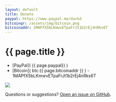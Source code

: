 ```yaml
---
layout: default
title: Donate
paypal: https://www.paypal.me/duckd
bitcoinqr: /assets/img/bitcoin.png
bitcoinaddr: 1MAPfX5bLKmwvETpaFrJt1b2rEj4nRks6T
---
```

<h1>{{ page.title }}</h1>


* [PayPal]( {{ page.paypal}} )
* [Bitcoin]( btc:{{ page.bitcoinaddr }} ) - 1MAPfX5bLKmwvETpaFrJt1b2rEj4nRks6T
 <img src="{{ page.bitcoinqr }}">


Questions or suggestions? [Open an issue on GitHub](https://github.com/duckartes/duckartes.github.io/issues/new).
